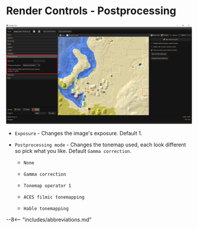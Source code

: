 # Render Controls - Postprocessing

![Render controls Postprocessing](../../img/user_interface/render_controls/postprocessing.png)

- `Exposure` - Changes the image's exposure. Default 1.

- `Postprocessing mode` - Changes the tonemap used, each look different so pick what you like. Default `Gamma correction`.
	
	- `None`
	
	- `Gamma correction`
	
	- `Tonemap operator 1`
	
	- `ACES filmic tonemapping`
	
	- `Hable tonemapping`

--8<-- "includes/abbreviations.md"
